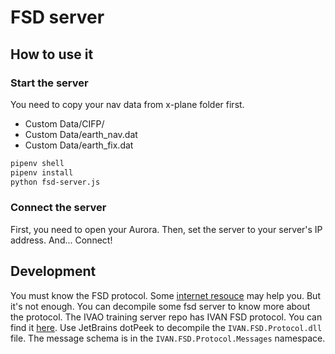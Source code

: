 # FSD server

## How to use it

### Start the server

You need to copy your nav data from x-plane folder first.
- Custom Data/CIFP/
- Custom Data/earth_nav.dat
- Custom Data/earth_fix.dat

```sh
pipenv shell
pipenv install
python fsd-server.js
```

### Connect the server

First, you need to open your Aurora. Then, set the server to your server's IP address. And... Connect!

## Development

You must know the FSD protocol. Some [internet resouce](https://fsd-doc.norrisng.ca/site/) may help you.
But it's not enough. You can decompile some fsd server to know more about the protocol.
The IVAO training server repo has IVAN FSD protocol. You can find it [here](https://github.com/ivao-xa/TrainingServer/tree/7b3dfa5b5376ebec4b20d974416407ccaa157222/TrainingServer).
Use JetBrains dotPeek to decompile the `IVAN.FSD.Protocol.dll` file. The message schema is in the `IVAN.FSD.Protocol.Messages` namespace.

